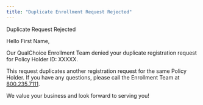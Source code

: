 ```yaml
---
title: "Duplicate Enrollment Request Rejected"
---
```


<x-alert type="danger" role="danger">
  Duplicate Request Rejected
</x-alert>

Hello First Name,

Our QualChoice Enrollment Team denied your duplicate registration request for Policy Holder ID: XXXXX.

This request duplicates another registration request for the same Policy Holder. If you have any questions, please call the Enrollment Team at [800.235.7111](tel:800.235.7111).

We value your business and look forward to serving you!

<x-signature></x-signature>

<x-footer><x-footer>

